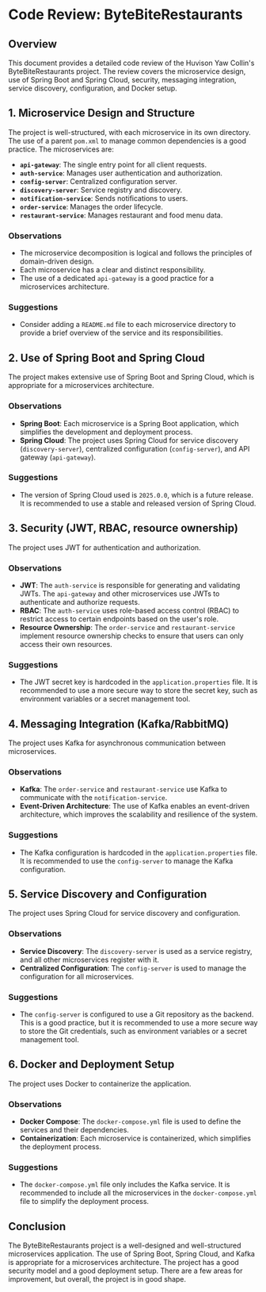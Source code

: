 
# Code Review: ByteBiteRestaurants

## Overview

This document provides a detailed code review of the Huvison Yaw Collin's ByteBiteRestaurants project. The review covers the microservice design, use of Spring Boot and Spring Cloud, security, messaging integration, service discovery, configuration, and Docker setup.

## 1. Microservice Design and Structure

The project is well-structured, with each microservice in its own directory. The use of a parent `pom.xml` to manage common dependencies is a good practice. The microservices are:

- **`api-gateway`**: The single entry point for all client requests.
- **`auth-service`**: Manages user authentication and authorization.
- **`config-server`**: Centralized configuration server.
- **`discovery-server`**: Service registry and discovery.
- **`notification-service`**: Sends notifications to users.
- **`order-service`**: Manages the order lifecycle.
- **`restaurant-service`**: Manages restaurant and food menu data.

### Observations

- The microservice decomposition is logical and follows the principles of domain-driven design.
- Each microservice has a clear and distinct responsibility.
- The use of a dedicated `api-gateway` is a good practice for a microservices architecture.

### Suggestions

- Consider adding a `README.md` file to each microservice directory to provide a brief overview of the service and its responsibilities.

## 2. Use of Spring Boot and Spring Cloud

The project makes extensive use of Spring Boot and Spring Cloud, which is appropriate for a microservices architecture.

### Observations

- **Spring Boot**: Each microservice is a Spring Boot application, which simplifies the development and deployment process.
- **Spring Cloud**: The project uses Spring Cloud for service discovery (`discovery-server`), centralized configuration (`config-server`), and API gateway (`api-gateway`).

### Suggestions

- The version of Spring Cloud used is `2025.0.0`, which is a future release. It is recommended to use a stable and released version of Spring Cloud.

## 3. Security (JWT, RBAC, resource ownership)

The project uses JWT for authentication and authorization.

### Observations

- **JWT**: The `auth-service` is responsible for generating and validating JWTs. The `api-gateway` and other microservices use JWTs to authenticate and authorize requests.
- **RBAC**: The `auth-service` uses role-based access control (RBAC) to restrict access to certain endpoints based on the user's role.
- **Resource Ownership**: The `order-service` and `restaurant-service` implement resource ownership checks to ensure that users can only access their own resources.

### Suggestions

- The JWT secret key is hardcoded in the `application.properties` file. It is recommended to use a more secure way to store the secret key, such as environment variables or a secret management tool.

## 4. Messaging Integration (Kafka/RabbitMQ)

The project uses Kafka for asynchronous communication between microservices.

### Observations

- **Kafka**: The `order-service` and `restaurant-service` use Kafka to communicate with the `notification-service`.
- **Event-Driven Architecture**: The use of Kafka enables an event-driven architecture, which improves the scalability and resilience of the system.

### Suggestions

- The Kafka configuration is hardcoded in the `application.properties` file. It is recommended to use the `config-server` to manage the Kafka configuration.

## 5. Service Discovery and Configuration

The project uses Spring Cloud for service discovery and configuration.

### Observations

- **Service Discovery**: The `discovery-server` is used as a service registry, and all other microservices register with it.
- **Centralized Configuration**: The `config-server` is used to manage the configuration for all microservices.

### Suggestions

- The `config-server` is configured to use a Git repository as the backend. This is a good practice, but it is recommended to use a more secure way to store the Git credentials, such as environment variables or a secret management tool.

## 6. Docker and Deployment Setup

The project uses Docker to containerize the application.

### Observations

- **Docker Compose**: The `docker-compose.yml` file is used to define the services and their dependencies.
- **Containerization**: Each microservice is containerized, which simplifies the deployment process.

### Suggestions

- The `docker-compose.yml` file only includes the Kafka service. It is recommended to include all the microservices in the `docker-compose.yml` file to simplify the deployment process.

## Conclusion

The ByteBiteRestaurants project is a well-designed and well-structured microservices application. The use of Spring Boot, Spring Cloud, and Kafka is appropriate for a microservices architecture. The project has a good security model and a good deployment setup. There are a few areas for improvement, but overall, the project is in good shape.
